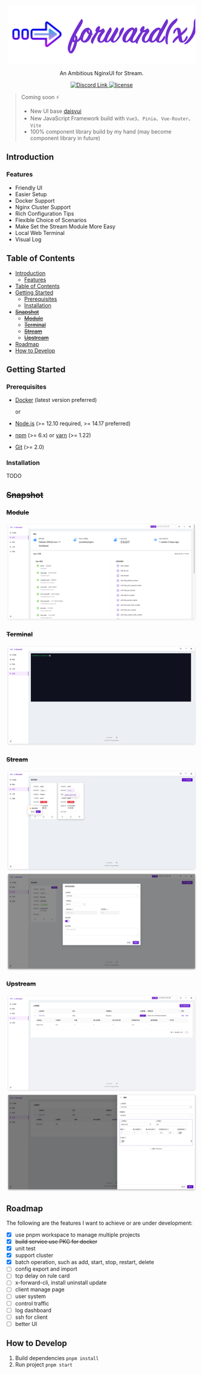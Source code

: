 <div align="center">
  <img src="./packages/view/public/pro_icon.svg" alt="">
  <p align="center">An Ambitious NginxUI for Stream.</p>
  <a href="https://discord.gg/TzewJWf94K"> <img src="https://img.shields.io/discord/878241940888489984.svg?logo=discord&style=flat-square" alt="Discord Link" /> </a>
  <a href="https://github.com/ZingerLittleBee/x-forward/blob/main/LICENSE" target="_blank"><img alt="license" src="https://img.shields.io/github/license/ZingerLittleBee/x-forward?style=flat-square"></a>
</div>

> Coming soon ⚡️
>
> -   New UI base [daisyui](https://github.com/saadeghi/daisyui)
> -   New JavaScript Framework build with `Vue3`、`Pinia`、`Vue-Router`、`Vite`
> -   100% component library build by my hand (may become component library in future)

## Introduction

### Features

-   Friendly UI
-   Easier Setup
-   Docker Support
-   Nginx Cluster Support
-   Rich Configuration Tips
-   Flexible Choice of Scenarios
-   Make Set the Stream Module More Easy
-   Local Web Terminal
-   Visual Log

## Table of Contents

-   [Introduction](#introduction)
    -   [Features](#features)
-   [Table of Contents](#table-of-contents)
-   [Getting Started](#getting-started)
    -   [Prerequisites](#prerequisites)
    -   [Installation](#installation)
-   [~~Snapshot~~](#snapshot)
    -   [~~Module~~](#module)
    -   [~~Terminal~~](#terminal)
    -   [~~Stream~~](#stream)
    -   [~~Upstream~~](#upstream)
-   [Roadmap](#roadmap)
-   [How to Develop](#how-to-develop)

## Getting Started

### Prerequisites

-   [Docker](https://docs.docker.com/engine/install/) (latest version preferred)

    or

-   [Node.js](https://nodejs.org) (>= 12.10 required, >= 14.17 preferred)
-   [npm](https://www.npmjs.com) (>= 6.x) or [yarn](https://yarnpkg.com) (>= 1.22)
-   [Git](https://git-scm.com) (>= 2.0)

### Installation

TODO

## ~~Snapshot~~

### ~~Module~~

![module](./snapshot/module.png)

### ~~Terminal~~

![local terminal](./snapshot/terminal.png)

### ~~Stream~~

![stream-list](./snapshot/stream.png)
![stream-modify](./snapshot/modify-stream.png)

### ~~Upstream~~

![upstream](./snapshot/upstream.png)
![upstream-modify](./snapshot/modify-upstream.png)

## Roadmap

The following are the features I want to achieve or are under development:

-   [x] use pnpm workspace to manage multiple projects
-   [x] ~~build service use PKG for docker~~
-   [x] unit test
-   [x] support cluster
-   [x] batch operation, such as add, start, stop, restart, delete
-   [ ] config export and import
-   [ ] tcp delay on rule card
-   [ ] x-forward-cli, install uninstall update
-   [ ] client manage page
-   [ ] user system
-   [ ] control traffic
-   [ ] log dashboard
-   [ ] ssh for client
-   [ ] better UI

## How to Develop

1. Build dependencies
   `pnpm install`
2. Run project
   `pnpm start`
